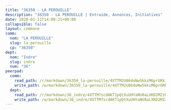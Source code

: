 ```yaml
---
title: "36350 - LA PEROUILLE"
description: "36350 - LA PEROUILLE | Entraide, Annonces, Initiatives"
date: 2020-01-11T14:09:21+09:00
collapsible: false
layout: commune
comm:
  nom: "LA PEROUILLE"
  slug: la-perouille
  cp: "36350"
dept:
  nom: "Indre"
  slug: indre
  num: "36"
peerpad:
  comm:
    read_path: /r/markdown/36350_la-perouille/4XTTM2U864oNw5kkiM6prGRkJi2e2WWTt8YKKRVXYNK5D8KXE
    write_path: /w/markdown/36350_la-perouille/4XTTM2U864oNw5kkiM6prGRkJi2e2WWTt8YKKRVXYNK5D8KXE-K3TgUKZ9A57PHzLHQfkyJ655eDR935dXrakTsvt3Fnu7xG6LADnSgP5B7sQ4jti7BMNeKuPXvW9dnKkYRTycaxuRinzyCnKWXioyq6zSzr7JGWpoEjacEkeSHbsYUqDSriHgYZF6
  dept:
    read_path: /r/markdown/36_indre/4XTTM7scdAKT1pQtXuUHYaNU8aLXKD2MZzUyDRUiaoLJH1te1
    write_path: /w/markdown/36_indre/4XTTM7scdAKT1pQtXuUHYaNU8aLXKD2MZzUyDRUiaoLJH1te1-K3TgUJm9AdSDNtPtmMKFa5Tiw77X4i7zf6CsTYrtgVdahxAwuJV6RAfi8dWyH9wrbVDRxjX7knrwwECg7WApeuWQ945kurMeJLQeKJv4CQZseab78J3HMioZhgr2H44E9b6FqBoT
---
```


